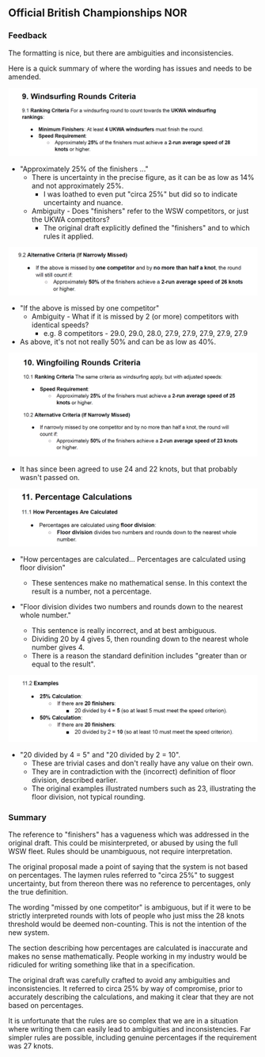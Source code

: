 

## Official British Championships NOR

### Feedback

The formatting is nice, but there are ambiguities and inconsistencies.

Here is a quick summary of where the wording has issues and needs to be amended.

![img-01](img/img-01.png)

- "Approximately 25% of the finishers ..."
  - There is uncertainty in the precise figure, as it can be as low as 14% and not approximately 25%.
    - I was loathed to even put "circa 25%" but did so to indicate uncertainty and nuance.
  - Ambiguity - Does "finishers" refer to the WSW competitors, or just the UKWA competitors?
    - The original draft explicitly defined the "finishers"  and to which rules it applied.



![img-02](img/img-02.png)

- "If the above is missed by one competitor"
  - Ambiguity - What if it is missed by 2 (or more) competitors with identical speeds?
    - e.g. 8 competitors - 29.0, 29.0, 28.0, 27.9, 27.9, 27.9, 27.9, 27.9
- As above, it's not not really 50% and can be as low as 40%.



![img-03](img/img-03.png)

- It has since been agreed to use 24 and 22 knots, but that probably wasn't passed on.



![img-03](img/img-04.png)

- "How percentages are calculated... Percentages are calculated using floor division"
  - These sentences make no mathematical sense. In this context the result is a number, not a percentage.

- "Floor division divides two numbers and rounds down to the nearest whole number."

  - This sentence is really incorrect, and at best ambiguous.
  - Dividing 20 by 4 gives 5, then rounding down to the nearest whole number gives 4.
  - There is a reason the standard definition includes "greater than or equal to the result".

  

![img-03](img/img-05.png)

- "20 divided by 4 = 5" and "20 divided by 2 = 10".
  - These are trivial cases and don't really have any value on their own.
  - They are in contradiction with the (incorrect) definition of floor division, described earlier.
  - The original examples illustrated numbers such as 23, illustrating the floor division, not typical rounding.



### Summary

The reference to "finishers" has a vagueness which was addressed in the original draft. This could be misinterpreted, or abused by using the full WSW fleet. Rules should be unambiguous, not require interpretation.

The original proposal made a point of saying that the system is not based on percentages. The laymen rules referred to "circa 25%" to suggest uncertainty, but from thereon there was no reference to percentages, only the true definition.

The wording "missed by one competitor" is ambiguous, but if it were to be strictly interpreted rounds with lots of people who just miss the 28 knots threshold would be deemed non-counting. This is not the intention of the new system.

The section describing how percentages are calculated is inaccurate and makes no sense mathematically. People working in my industry would be ridiculed for writing something like that in a specification.

The original draft was carefully crafted to avoid any ambiguities and inconsistencies. It referred to circa 25% by way of compromise, prior to accurately describing the calculations, and making it clear that they are not based on percentages.

It is unfortunate that the rules are so complex that we are in a situation where writing them can easily lead to ambiguities and inconsistencies. Far simpler rules are possible, including genuine percentages if the requirement was 27 knots.